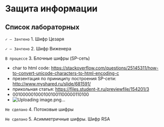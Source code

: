 # Защита информации
## Список лабораторных
`✓ — Зачтено` 1. Шифр Цезаря 

`✓ — Зачтено` 2. Шифр Виженера 

`В процессе` 3. Блочные шифры (SP-сеть)
- char to html code: https://stackoverflow.com/questions/25145311/how-to-convert-unicode-characters-to-html-encoding-c
- презентация по приниципу построения SP-сети: http://www.myshared.ru/slide/681591/
- прикольная статья: https://files.student-it.ru/previewfile/154201/3
- 0010000010001001001100000110100
- ![Uploading image.png…]()


`Не сделано` 4. Потоковые шифры

`Не сделано` 5. Асимметричные шифры. Шифр RSA
